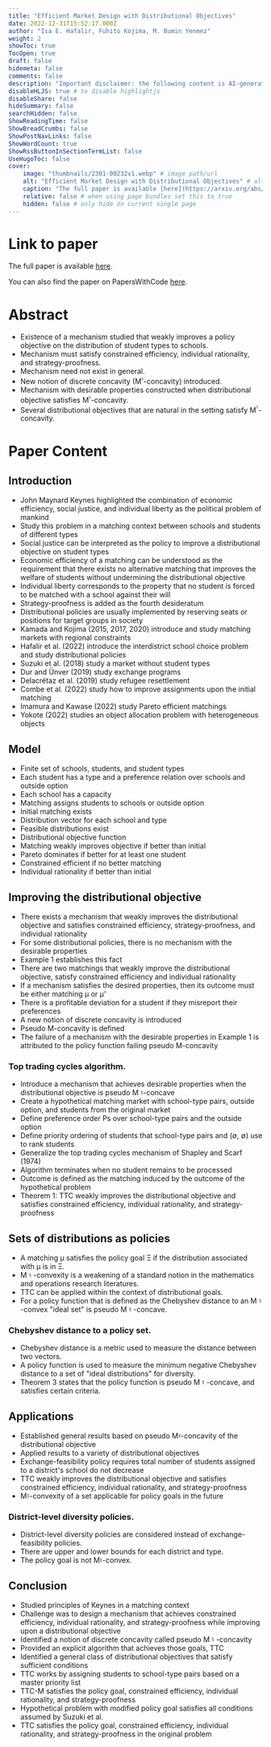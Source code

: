 ```yaml
---
title: "Efficient Market Design with Distributional Objectives"
date: 2022-12-31T15:52:17.000Z
author: "Isa E. Hafalir, Fuhito Kojima, M. Bumin Yenmez"
weight: 2
showToc: true
TocOpen: true
draft: false
hidemeta: false
comments: false
description: "Important disclaimer: the following content is AI-generated, please make sure to fact check the presented information by reading the full paper."
disableHLJS: true # to disable highlightjs
disableShare: false
hideSummary: false
searchHidden: false
ShowReadingTime: false
ShowBreadCrumbs: false
ShowPostNavLinks: false
ShowWordCount: true
ShowRssButtonInSectionTermList: false
UseHugoToc: false
cover:
    image: "thumbnails/2301-00232v1.webp" # image path/url
    alt: "Efficient Market Design with Distributional Objectives" # alt text
    caption: "The full paper is available [here](https://arxiv.org/abs/2301.00232)." # display caption under cover
    relative: false # when using page bundles set this to true
    hidden: false # only hide on current single page
---
```


# Link to paper
The full paper is available [here](https://arxiv.org/abs/2301.00232).

You can also find the paper on PapersWithCode [here](https://paperswithcode.com/paper/efficient-market-design-with-distributional).

# Abstract
- Existence of a mechanism studied that weakly improves a policy objective on the distribution of student types to schools.
- Mechanism must satisfy constrained efficiency, individual rationality, and strategy-proofness.
- Mechanism need not exist in general.
- New notion of discrete concavity (M$^{\natural}$-concavity) introduced.
- Mechanism with desirable properties constructed when distributional objective satisfies M$^{\natural}$-concavity.
- Several distributional objectives that are natural in the setting satisfy M$^{\natural}$-concavity.

# Paper Content

## Introduction
- John Maynard Keynes highlighted the combination of economic efficiency, social justice, and individual liberty as the political problem of mankind
- Study this problem in a matching context between schools and students of different types
- Social justice can be interpreted as the policy to improve a distributional objective on student types
- Economic efficiency of a matching can be understood as the requirement that there exists no alternative matching that improves the welfare of students without undermining the distributional objective
- Individual liberty corresponds to the property that no student is forced to be matched with a school against their will
- Strategy-proofness is added as the fourth desideratum
- Distributional policies are usually implemented by reserving seats or positions for target groups in society
- Kamada and Kojima (2015, 2017, 2020) introduce and study matching markets with regional constraints
- Hafalir et al. (2022) introduce the interdistrict school choice problem and study distributional policies
- Suzuki et al. (2018) study a market without student types
- Dur and Ünver (2019) study exchange programs
- Delacrétaz et al. (2019) study refugee resettlement
- Combe et al. (2022) study how to improve assignments upon the initial matching
- Imamura and Kawase (2022) study Pareto efficient matchings
- Yokote (2022) studies an object allocation problem with heterogeneous objects

## Model
- Finite set of schools, students, and student types
- Each student has a type and a preference relation over schools and outside option
- Each school has a capacity
- Matching assigns students to schools or outside option
- Initial matching exists
- Distribution vector for each school and type
- Feasible distributions exist
- Distributional objective function
- Matching weakly improves objective if better than initial
- Pareto dominates if better for at least one student
- Constrained efficient if no better matching
- Individual rationality if better than initial

## Improving the distributional objective
- There exists a mechanism that weakly improves the distributional objective and satisfies constrained efficiency, strategy-proofness, and individual rationality
- For some distributional policies, there is no mechanism with the desirable properties
- Example 1 establishes this fact
- There are two matchings that weakly improve the distributional objective, satisfy constrained efficiency and individual rationality
- If a mechanism satisfies the desired properties, then its outcome must be either matching µ or µ'
- There is a profitable deviation for a student if they misreport their preferences
- A new notion of discrete concavity is introduced
- Pseudo M-concavity is defined
- The failure of a mechanism with the desirable properties in Example 1 is attributed to the policy function failing pseudo M-concavity

### Top trading cycles algorithm.
- Introduce a mechanism that achieves desirable properties when the distributional objective is pseudo M ♮-concave
- Create a hypothetical matching market with school-type pairs, outside option, and students from the original market
- Define preference order Ps over school-type pairs and the outside option
- Define priority ordering of students that school-type pairs and (∅, ∅) use to rank students
- Generalize the top trading cycles mechanism of Shapley and Scarf (1974)
- Algorithm terminates when no student remains to be processed
- Outcome is defined as the matching induced by the outcome of the hypothetical problem
- Theorem 1: TTC weakly improves the distributional objective and satisfies constrained efficiency, individual rationality, and strategy-proofness

## Sets of distributions as policies
- A matching µ satisfies the policy goal Ξ if the distribution associated with µ is in Ξ.
- M ♮ -convexity is a weakening of a standard notion in the mathematics and operations research literatures.
- TTC can be applied within the context of distributional goals.
- For a policy function that is defined as the Chebyshev distance to an M ♮ -convex "ideal set" is pseudo M ♮ -concave.

### Chebyshev distance to a policy set.
- Chebyshev distance is a metric used to measure the distance between two vectors.
- A policy function is used to measure the minimum negative Chebyshev distance to a set of "ideal distributions" for diversity.
- Theorem 3 states that the policy function is pseudo M ♮ -concave, and satisfies certain criteria.

## Applications
- Established general results based on pseudo M♮-concavity of the distributional objective
- Applied results to a variety of distributional objectives
- Exchange-feasibility policy requires total number of students assigned to a district's school do not decrease
- TTC weakly improves the distributional objective and satisfies constrained efficiency, individual rationality, and strategy-proofness
- M♮-convexity of a set applicable for policy goals in the future

### District-level diversity policies.
- District-level diversity policies are considered instead of exchange-feasibility policies.
- There are upper and lower bounds for each district and type.
- The policy goal is not M♮-convex.

## Conclusion
- Studied principles of Keynes in a matching context
- Challenge was to design a mechanism that achieves constrained efficiency, individual rationality, and strategy-proofness while improving upon a distributional objective
- Identified a notion of discrete concavity called pseudo M ♮ -concavity
- Provided an explicit algorithm that achieves those goals, TTC
- Identified a general class of distributional objectives that satisfy sufficient conditions
- TTC works by assigning students to school-type pairs based on a master priority list
- TTC-M satisfies the policy goal, constrained efficiency, individual rationality, and strategy-proofness
- Hypothetical problem with modified policy goal satisfies all conditions assumed by Suzuki et al.
- TTC satisfies the policy goal, constrained efficiency, individual rationality, and strategy-proofness in the original problem
